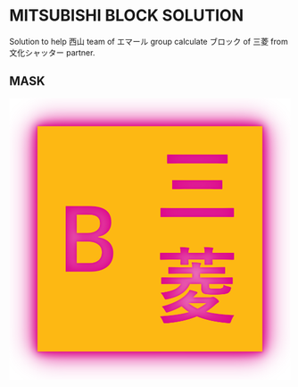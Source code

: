 # MITSUBISHI BLOCK SOLUTION
Solution to help 西山 team of エマール group calculate ブロック of 三菱 from 文化シャッター partner.

## MASK
<p align="center">
<img src="https://raw.githubusercontent.com/Tynab/Mitsubishi-Block/main/pic/0.png"></img>
</p>